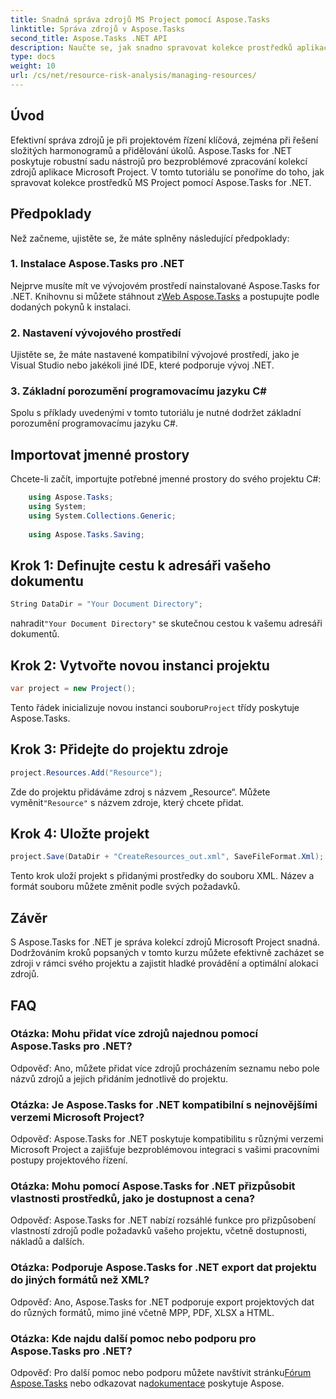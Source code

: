 ```yaml
---
title: Snadná správa zdrojů MS Project pomocí Aspose.Tasks
linktitle: Správa zdrojů v Aspose.Tasks
second_title: Aspose.Tasks .NET API
description: Naučte se, jak snadno spravovat kolekce prostředků aplikace Microsoft Project pomocí Aspose.Tasks for .NET. Zvyšte produktivitu a zefektivněte pracovní postupy projektu.
type: docs
weight: 10
url: /cs/net/resource-risk-analysis/managing-resources/
---
```

## Úvod
Efektivní správa zdrojů je při projektovém řízení klíčová, zejména při řešení složitých harmonogramů a přidělování úkolů. Aspose.Tasks for .NET poskytuje robustní sadu nástrojů pro bezproblémové zpracování kolekcí zdrojů aplikace Microsoft Project. V tomto tutoriálu se ponoříme do toho, jak spravovat kolekce prostředků MS Project pomocí Aspose.Tasks for .NET.
## Předpoklady
Než začneme, ujistěte se, že máte splněny následující předpoklady:
### 1. Instalace Aspose.Tasks pro .NET
 Nejprve musíte mít ve vývojovém prostředí nainstalované Aspose.Tasks for .NET. Knihovnu si můžete stáhnout z[Web Aspose.Tasks](https://releases.aspose.com/tasks/net/) a postupujte podle dodaných pokynů k instalaci.
### 2. Nastavení vývojového prostředí
Ujistěte se, že máte nastavené kompatibilní vývojové prostředí, jako je Visual Studio nebo jakékoli jiné IDE, které podporuje vývoj .NET.
### 3. Základní porozumění programovacímu jazyku C#
Spolu s příklady uvedenými v tomto tutoriálu je nutné dodržet základní porozumění programovacímu jazyku C#.

## Importovat jmenné prostory
Chcete-li začít, importujte potřebné jmenné prostory do svého projektu C#:
```csharp
    using Aspose.Tasks;
    using System;
    using System.Collections.Generic;
    
    using Aspose.Tasks.Saving;
```

## Krok 1: Definujte cestu k adresáři vašeho dokumentu
```csharp
String DataDir = "Your Document Directory";
```
 nahradit`"Your Document Directory"` se skutečnou cestou k vašemu adresáři dokumentů.
## Krok 2: Vytvořte novou instanci projektu
```csharp
var project = new Project();
```
 Tento řádek inicializuje novou instanci souboru`Project` třídy poskytuje Aspose.Tasks.
## Krok 3: Přidejte do projektu zdroje
```csharp
project.Resources.Add("Resource");
```
 Zde do projektu přidáváme zdroj s názvem „Resource“. Můžete vyměnit`"Resource"` s názvem zdroje, který chcete přidat.
## Krok 4: Uložte projekt
```csharp
project.Save(DataDir + "CreateResources_out.xml", SaveFileFormat.Xml);
```
Tento krok uloží projekt s přidanými prostředky do souboru XML. Název a formát souboru můžete změnit podle svých požadavků.

## Závěr
S Aspose.Tasks for .NET je správa kolekcí zdrojů Microsoft Project snadná. Dodržováním kroků popsaných v tomto kurzu můžete efektivně zacházet se zdroji v rámci svého projektu a zajistit hladké provádění a optimální alokaci zdrojů.
## FAQ
### Otázka: Mohu přidat více zdrojů najednou pomocí Aspose.Tasks pro .NET?
Odpověď: Ano, můžete přidat více zdrojů procházením seznamu nebo pole názvů zdrojů a jejich přidáním jednotlivě do projektu.
### Otázka: Je Aspose.Tasks for .NET kompatibilní s nejnovějšími verzemi Microsoft Project?
Odpověď: Aspose.Tasks for .NET poskytuje kompatibilitu s různými verzemi Microsoft Project a zajišťuje bezproblémovou integraci s vašimi pracovními postupy projektového řízení.
### Otázka: Mohu pomocí Aspose.Tasks for .NET přizpůsobit vlastnosti prostředků, jako je dostupnost a cena?
Odpověď: Aspose.Tasks for .NET nabízí rozsáhlé funkce pro přizpůsobení vlastností zdrojů podle požadavků vašeho projektu, včetně dostupnosti, nákladů a dalších.
### Otázka: Podporuje Aspose.Tasks for .NET export dat projektu do jiných formátů než XML?
Odpověď: Ano, Aspose.Tasks for .NET podporuje export projektových dat do různých formátů, mimo jiné včetně MPP, PDF, XLSX a HTML.
### Otázka: Kde najdu další pomoc nebo podporu pro Aspose.Tasks pro .NET?
Odpověď: Pro další pomoc nebo podporu můžete navštívit stránku[Fórum Aspose.Tasks](https://forum.aspose.com/c/tasks/15) nebo odkazovat na[dokumentace](https://reference.aspose.com/tasks/net/) poskytuje Aspose.